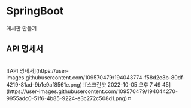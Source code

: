 # SpringBoot
게시판 만들기


<h2>API 명세서 </h2>
<br>
![API 명세서](https://user-images.githubusercontent.com/109570479/194043774-f58d2e3b-80df-4219-81ad-9b1e9af8561e.png)
![스크린샷 2022-10-05 오후 7 49 45](https://user-images.githubusercontent.com/109570479/194044270-9955adc0-51f6-4b85-9224-e3c272c508d1.png)ㅁ
